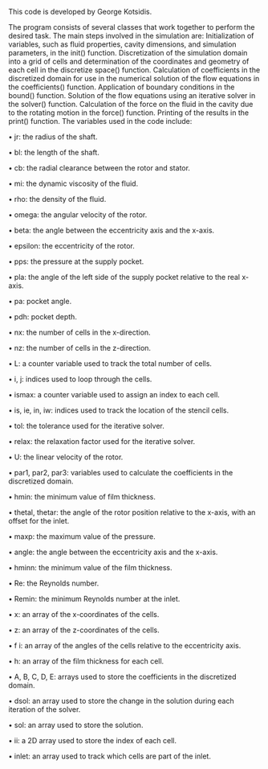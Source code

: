 This code is developed by George Kotsidis.

The program consists of several classes that work together
to perform the desired task. The main steps involved in the
simulation are:
Initialization of variables, such as fluid properties, cavity dimensions, and simulation parameters, in the init() function.
Discretization of the simulation domain into a grid of cells
and determination of the coordinates and geometry of each cell
in the discretize space() function.
Calculation of coefficients in the discretized domain for
use in the numerical solution of the flow equations in the
coefficients() function.
Application of boundary conditions in the bound() function.
Solution of the flow equations using an iterative solver in
the solver() function.
Calculation of the force on the fluid in the cavity due to the
rotating motion in the force() function.
Printing of the results in the print() function.
The variables used in the code include:

• jr: the radius of the shaft.

• bl: the length of the shaft.

• cb: the radial clearance between the rotor and stator.

• mi: the dynamic viscosity of the fluid.

• rho: the density of the fluid.

• omega: the angular velocity of the rotor.

• beta: the angle between the eccentricity axis and the
x-axis.

• epsilon: the eccentricity of the rotor.

• pps: the pressure at the supply pocket.

• pla: the angle of the left side of the supply pocket
relative to the real x-axis.

• pa: pocket angle.

• pdh: pocket depth.

• nx: the number of cells in the x-direction.

• nz: the number of cells in the z-direction.

• L: a counter variable used to track the total number of
cells.

• i, j: indices used to loop through the cells.

• ismax: a counter variable used to assign an index to each
cell.

• is, ie, in, iw: indices used to track the location of the
stencil cells.

• tol: the tolerance used for the iterative solver.

• relax: the relaxation factor used for the iterative solver.

• U: the linear velocity of the rotor.

• par1, par2, par3: variables used to calculate the
coefficients in the discretized domain.

• hmin: the minimum value of film thickness.

• thetal, thetar: the angle of the rotor position relative
to the x-axis, with an offset for the inlet.

• maxp: the maximum value of the pressure.

• angle: the angle between the eccentricity axis and the
x-axis.

• hminn: the minimum value of the film thickness.

• Re: the Reynolds number.

• Remin: the minimum Reynolds number at the inlet.

• x: an array of the x-coordinates of the cells.

• z: an array of the z-coordinates of the cells.

• f i: an array of the angles of the cells relative to the
eccentricity axis.

• h: an array of the film thickness for each cell.

• A, B, C, D, E: arrays used to store the coefficients in
the discretized domain.

• dsol: an array used to store the change in the solution
during each iteration of the solver.

• sol: an array used to store the solution.

• ii: a 2D array used to store the index of each cell.

• inlet: an array used to track which cells are part of the
inlet.
